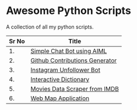 # Awesome Python Scripts

A collection of all my python scripts.

| Sr No | Title |
|---|---|
| 1. | [Simple Chat Bot using AIML](chat-bot) |
| 2. | [Github Contributions Generator](github-contri) |
| 3. | [Instagram Unfollower Bot](instabot) |
| 4. | [Interactive Dictionary](interactive-dictionary) |
| 5. | [Movies Data Scraper from IMDB](movie-data-scraper) |
| 6. | [Web Map Application](web-map-app) |